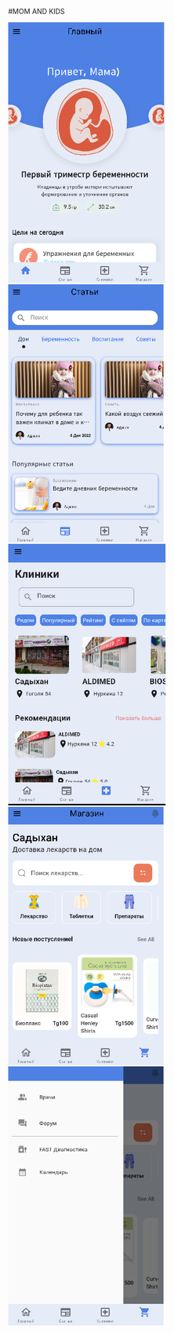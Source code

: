 #MOM AND KIDS

![](https://github.com/Ratkum01/vsedlyamom/blob/main/assets/readme/1.png?raw=true)
![](https://github.com/Ratkum01/vsedlyamom/blob/main/assets/readme/2.png?raw=true)
![](https://github.com/Ratkum01/vsedlyamom/blob/main/assets/readme/3.png?raw=true)
![](https://github.com/Ratkum01/vsedlyamom/blob/main/assets/readme/4.png?raw=true)
![](https://github.com/Ratkum01/vsedlyamom/blob/main/assets/readme/5.png?raw=true)
